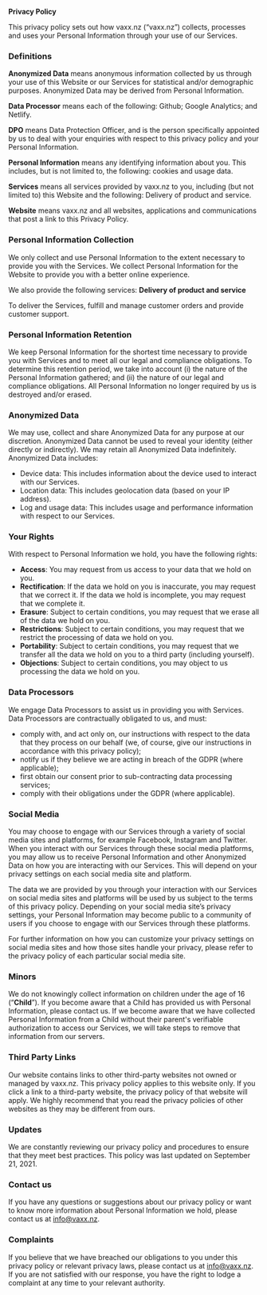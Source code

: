 **Privacy Policy**

This privacy policy sets out how vaxx.nz (“vaxx.nz”) collects, processes and uses your Personal Information through your use of our Services.

### Definitions

**Anonymized Data** means anonymous information collected by us through your use of this Website or our Services for statistical and/or demographic purposes. Anonymized Data may be derived from Personal Information.

**Data Processor** means each of the following: Github; Google Analytics; and Netlify.

**DPO** means Data Protection Officer, and is the person specifically appointed by us to deal with your enquiries with respect to this privacy policy and your Personal Information.

**Personal Information** means any identifying information about you. This includes, but is not limited to, the following: cookies and usage data.

**Services** means all services provided by vaxx.nz to you, including (but not limited to) this Website and the following: Delivery of product and service.

**Website** means vaxx.nz and all websites, applications and communications that post a link to this Privacy Policy.

### Personal Information Collection

We only collect and use Personal Information to the extent necessary to provide you with the Services. We collect Personal Information for the Website to provide you with a better online experience.

We also provide the following services:
**Delivery of product and service**

To deliver the Services, fulfill and manage customer orders and provide customer support.


### Personal Information Retention

We keep Personal Information for the shortest time necessary to provide you with Services and to meet all our legal and compliance obligations. To determine this retention period, we take into account (i) the nature of the Personal Information gathered; and (ii) the nature of our legal and compliance obligations. All Personal Information no longer required by us is destroyed and/or erased.

### Anonymized Data

We may use, collect and share Anonymized Data for any purpose at our discretion. Anonymized Data cannot be used to reveal your identity (either directly or indirectly). We may retain all Anonymized Data indefinitely.
Anonymized Data includes:

 - Device data: This includes information about the device used to interact with our Services.
 - Location data: This includes geolocation data (based on your IP address).
 - Log and usage data: This includes usage and performance information with respect to our Services.


### Your Rights

With respect to Personal Information we hold, you have the following rights:
 - **Access**: You may request from us access to your data that we hold on you.
 - **Rectification**: If the data we hold on you is inaccurate, you may request that we correct it. If the data we hold is incomplete, you may request that we complete it.
 - **Erasure**: Subject to certain conditions, you may request that we erase all of the data we hold on you.
 - **Restrictions**: Subject to certain conditions, you may request that we restrict the processing of data we hold on you.
 - **Portability**: Subject to certain conditions, you may request that we transfer all the data we hold on you to a third party (including yourself).
 - **Objections**: Subject to certain conditions, you may object to us processing the data we hold on you.

### Data Processors
We engage Data Processors to assist us in providing you with Services. Data Processors are contractually obligated to us, and must:

- comply with, and act only on, our instructions with respect to the data that they process on our behalf (we, of course, give our instructions in accordance with this privacy policy);
- notify us if they believe we are acting in breach of the GDPR (where applicable);
- first obtain our consent prior to sub-contracting data processing services;
- comply with their obligations under the GDPR (where applicable).

### Social Media

You may choose to engage with our Services through a variety of social media sites and platforms, for example Facebook, Instagram and Twitter. When you interact with our Services through these social media platforms, you may allow us to receive Personal Information and other Anonymized Data on how you are interacting with our Services. This will depend on your privacy settings on each social media site and platform.

The data we are provided by you through your interaction with our Services on social media sites and platforms will be used by us subject to the terms of this privacy policy. Depending on your social media site’s privacy settings, your Personal Information may become public to a community of users if you choose to engage with our Services through these platforms.

For further information on how you can customize your privacy settings on social media sites and how those sites handle your privacy, please refer to the privacy policy of each particular social media site.

### Minors
We do not knowingly collect information on children under the age of 16 (“**Child**”).  If you become aware that a Child has provided us with Personal Information, please contact us. If we become aware that we have collected Personal Information from a Child without their parent's verifiable authorization to access our Services, we will take steps to remove that information from our servers.

### Third Party Links
Our website contains links to other third-party websites not owned or managed by vaxx.nz. This privacy policy applies to this website only. If you click a link to a third-party website, the privacy policy of that website will apply. We highly recommend that you read the privacy policies of other websites as they may be different from ours.

### Updates
We are constantly reviewing our privacy policy and procedures to ensure that they meet best practices. This policy was last updated on September 21, 2021.

### Contact us
If you have any questions or suggestions about our privacy policy or want to know more information about Personal Information we hold, please contact us at info@vaxx.nz.

### Complaints
If you believe that we have breached our obligations to you under this privacy policy or relevant privacy laws, please contact us at info@vaxx.nz.
If you are not satisfied with our response, you have the right to lodge a complaint at any time to your relevant authority.